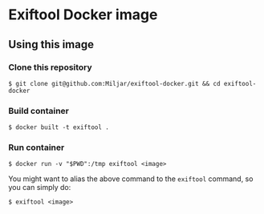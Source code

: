 # Exiftool Docker image

## Using this image

### Clone this repository

```shell
$ git clone git@github.com:Miljar/exiftool-docker.git && cd exiftool-docker
```

### Build container

```shell
$ docker built -t exiftool .
```

### Run container

```shell
$ docker run -v "$PWD":/tmp exiftool <image>
```

You might want to alias the above command to the `exiftool` command, so you can simply do:

```shell
$ exiftool <image>
```
